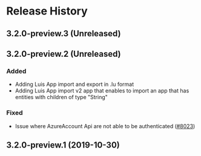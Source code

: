 # Release History

## 3.2.0-preview.3 (Unreleased)


## 3.2.0-preview.2 (Unreleased)
### Added
- Adding Luis App import and export in .lu format
- Adding Luis App import v2 app that enables to import an app that has entities with children of type "String"

### Fixed
- Issue where AzureAccount Api are not able to be authenticated ([#8023](https://github.com/Azure/azure-sdk-for-net/issues/8023))

## 3.2.0-preview.1 (2019-10-30)
